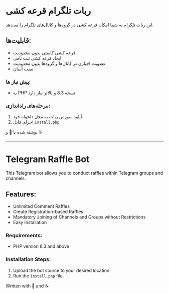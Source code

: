 # ربات تلگرام قرعه کشی

این ربات تلگرام به شما امکان قرعه کشی در گروه‌ها و کانال‌های تلگرام را می‌دهد.

## قابلیت‌ها:
- قرعه کشی کامنتی بدون محدودیت
- ایجاد قرعه کشی ثبت نامی
- عضویت اجباری در کانال‌ها و گروه‌ها بدون محدودیت
- نصب آسان


### پیش نیاز ها:
- به PHP نسخه 8.3 و بالاتر نباز دارد


### مرحله‌های راه‌اندازی:
1. آپلود سورس ربات به محل دلخواه خود.
2. اجرای فایل `install.php`.

نوشته شده با 💖 و ☕

---

# Telegram Raffle Bot

This Telegram bot allows you to conduct raffles within Telegram groups and channels.

## Features:
- Unlimited Comment Raffles
- Create Registration-based Raffles
- Mandatory Joining of Channels and Groups without Restrictions
- Easy Installation

### Requirements:
- PHP version 8.3 and above


### Installation Steps:
1. Upload the bot source to your desired location.
2. Run the `install.php` file.

Written with 💖 and ☕
